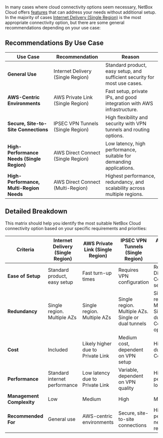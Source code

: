In many cases where cloud connectivity options seem necessary, NetBox Cloud offers [features](../cloud-connectivity/do-i-need-cloud-connectivity.md) that can address your needs without additional setup. In the majority of cases [Internet Delivery (Single Region)](../cloud-connectivity/internet-delivery.md) is the most appropriate connectivity option, but there are some general recommendations depending on your use case:


## Recommendations By Use Case
| Use Case                            | Recommendation                          | Reason                                                                                 |
|-------------------------------------|-----------------------------------------|----------------------------------------------------------------------------------------|
| **General Use**                     | Internet Delivery (Single Region)       | Standard product, easy setup, and sufficient security for most use cases.              |
| **AWS-Centric Environments**        | AWS Private Link (Single Region)        | Fast setup, private IPs, and good integration with AWS infrastructure.                 |
| **Secure, Site-to-Site Connections**| IPSEC VPN Tunnels (Single Region)       | High flexibility and security with VPN tunnels and routing options.                    |
| **High-Performance Needs (Single Region)** | AWS Direct Connect (Single Region)   | Low latency, high performance, suitable for demanding applications.                    |
| **High-Performance, Multi-Region Needs** | AWS Direct Connect (Multi-Region)    | Highest performance, redundancy, and scalability across multiple regions.              |


## Detailed Breakdown
This matrix should help you identify the most suitable NetBox Cloud connectivity option based on your specific requirements and priorities:

| Criteria                          | Internet Delivery (Single Region)      | AWS Private Link (Single Region)          | IPSEC VPN Tunnels (Single Region)       | AWS Direct Connect (Single Region)      | AWS Direct Connect (Multi-Region)      |
|-----------------------------------|----------------------------------------|-------------------------------------------|-----------------------------------------|----------------------------------------|----------------------------------------|
| **Ease of Setup**                 | Standard product, easy setup           | Fast turn-up times                        | Requires VPN configuration              | Requires Direct Connect setup          | Requires Direct Connect setup          |
| **Redundancy**                    | Single region. Multiple AZs            | Single region. Multiple AZs               | Single region. Multiple AZs. Single or dual tunnels | Single region. Multiple AZs. Single or dual Direct Connect options  | Multi Region. Multiple AZs. Replicated NetBoxes |
| **Cost**                          | Included                               | Likely higher due to Private Link         | Medium cost, dependent on VPN setup     | Higher cost due to Direct Connect      | Highest cost due to multi-region setup |
| **Performance**                   | Standard internet performance          | Low latency due to Private Link           | Variable, dependent on VPN quality      | High performance, low latency          | Highest performance, low latency       |
| **Management Complexity**         | Low                                    | Medium                                    | High                                    | Medium                                 | High                                   |
| **Recommended For**               | General use                            | AWS-centric environments                  | Secure, site-to-site connections        | High-performance needs, single region  | High-performance, multi-region needs   |
